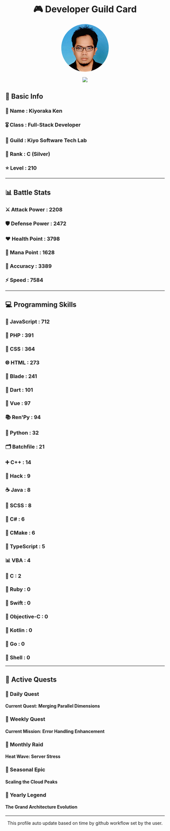 <div align="center">

# 🎮 Developer Guild Card

<!-- Replace with your profile image -->
<img src="./assets/profile.png" width="150" height="150" style="border-radius: 50%"/>

![](https://komarev.com/ghpvc/?username=Kiyoraka&style=flat)
</div>

##  📌 Basic Info
### 👤 Name : Kiyoraka Ken
### 🎖️ Class : Full-Stack Developer
### 🎪 Guild : Kiyo Software Tech Lab 
### 🥈 Rank : C (Silver)
### ⭐ Level : 210

---
## 📊 Battle Stats

### ⚔️ Attack Power  : 2208 
### 🛡️ Defense Power : 2472 
### ❤️ Health Point  : 3798 
### 🔮 Mana Point    : 1628 
### 🎯 Accuracy      : 3389 
### ⚡ Speed         : 7584

---
## 💻 Programming Skills

### 📜 JavaScript : 712
### 🐘 PHP : 391
### 🎨 CSS : 364
### 🌐 HTML : 273
### 🧷 Blade : 241
### 🎯 Dart : 101
### 💚 Vue : 97
### 📚 Ren'Py : 94
### 🐍 Python : 32
### 🗂️ Batchfile : 21
### ➕ C++ : 14
### 🧬 Hack : 9
### ☕ Java : 8
### 🎨 SCSS : 8
### 🎯 C# : 6
### 🧱 CMake : 6
### 🔷 TypeScript : 5
### 📊 VBA : 4
### 🎯 C : 2
### 💎 Ruby : 0
### 📱 Swift : 0
### 🍎 Objective-C : 0
### 🔰 Kotlin : 0
### 🐹 Go : 0
### 🐚 Shell : 0

---
## 📜 Active Quests

### 🌅 Daily Quest

#### Current Quest: Merging Parallel Dimensions

### 📅 Weekly Quest
#### Current Mission: Error Handling Enhancement

### 🌙 Monthly Raid
#### Heat Wave: Server Stress

### 🌠 Seasonal Epic
#### Scaling the Cloud Peaks

### 👑 Yearly Legend
#### The Grand Architecture Evolution

---
<div align="center">
  This profile auto update based on time by github workflow set by the user.
</div>